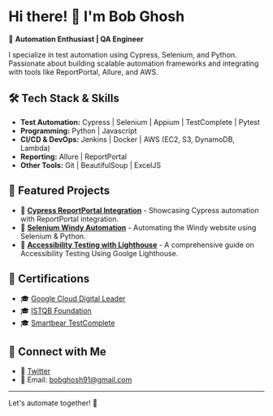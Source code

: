 # Hi there! 👋 I'm Bob Ghosh  

🚀 **Automation Enthusiast | QA Engineer**  

I specialize in test automation using Cypress, Selenium, and Python. Passionate about building scalable automation frameworks and integrating with tools like ReportPortal, Allure, and AWS.   

## 🛠 Tech Stack & Skills  
- **Test Automation:** Cypress | Selenium | Appium | TestComplete | Pytest  
- **Programming:** Python | Javascript  
- **CI/CD & DevOps:** Jenkins | Docker | AWS (EC2, S3, DynamoDB, Lambda)  
- **Reporting:** Allure | ReportPortal  
- **Other Tools:** Git | BeautifulSoup | ExcelJS  

## 📌 Featured Projects  
- 🔹 [**Cypress ReportPortal Integration**](https://github.com/bobghosh91/cypress-reportportal-integration) - Showcasing Cypress automation with ReportPortal integration.  
- 🔹 [**Selenium Windy Automation**](https://github.com/bobghosh91/selenium-windy-automation) - Automating the Windy website using Selenium & Python.  
- 🔹 [**Accessibility Testing with Lighthouse**](https://github.com/bobghosh91/Accessibility-testing-with-lighthouse) - A comprehensive guide on Accessibility Testing Using Goolge Lighthouse.  

## 📜 Certifications  
- 🎓 [Google Cloud Digital Leader](https://www.credly.com/badges/675a4ac1-57c4-4d86-9af5-a477ce9ec77e/public_url) 
- 🎓 [ISTQB Foundation](https://drive.google.com/file/d/1fw-jtQCcLiFhEDKJjF25M3Mrnhr9l7Xd/view?usp=sharing)
- 🎓 [Smartbear TestComplete](https://drive.google.com/file/d/1utT_HeMwfF49ZZyXXXQMBNrRhwvmeosv/view?usp=sharing)

## 🔗 Connect with Me  
- 💼 [Twitter](https://x.com/ghosh0B/)  
- 📧 Email: bobghosh91@gmail.com 

---  
Let's automate together! 🚀
